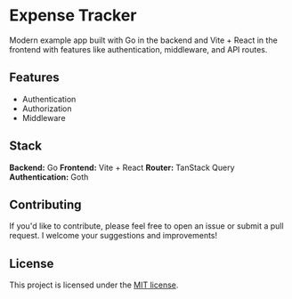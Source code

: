 # Expense Tracker

Modern example app built with Go in the backend and Vite + React in the frontend with features like authentication, middleware, and API routes.

## Features

- Authentication
- Authorization
- Middleware

## Stack

**Backend:** Go
**Frontend:** Vite + React
**Router:** TanStack Query
**Authentication:** Goth

## Contributing

If you'd like to contribute, please feel free to open an issue or submit a pull request. I welcome your suggestions and improvements!

## License

This project is licensed under the [MIT license](./LICENSE).

